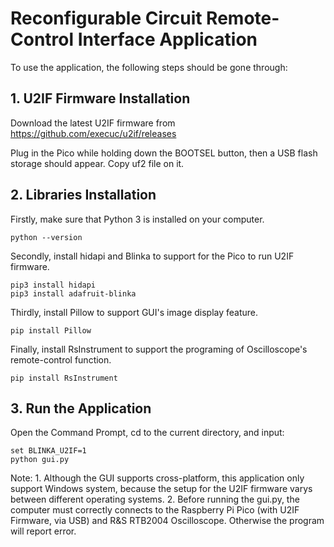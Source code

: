 # Reconfigurable Circuit Remote-Control Interface Application
To use the application, the following steps should be gone through:
## 1. U2IF Firmware Installation
Download the latest U2IF firmware from https://github.com/execuc/u2if/releases

Plug in the Pico while holding down the BOOTSEL button, then a USB flash storage should appear. Copy uf2 file on it.


## 2. Libraries Installation
Firstly, make sure that Python 3 is installed on your computer.
```Shell
python --version
```
Secondly, install hidapi and Blinka to support for the Pico to run U2IF firmware.
```Shell
pip3 install hidapi
pip3 install adafruit-blinka
```
Thirdly, install Pillow to support GUI's image display feature.
```Shell
pip install Pillow
```
Finally, install RsInstrument to support the programing of Oscilloscope's remote-control function.
```Shell
pip install RsInstrument
```
## 3. Run the Application
Open the Command Prompt, cd to the current directory, and input:
```Shell
set BLINKA_U2IF=1
python gui.py
```
Note: 1. Although the GUI supports cross-platform, this application only support Windows system, because the setup for the U2IF firmware varys between different operating systems. 2. Before running the gui.py, the computer must correctly connects to the Raspberry Pi Pico (with U2IF Firmware, via USB) and R&S RTB2004 Oscilloscope. Otherwise the program will report error.
